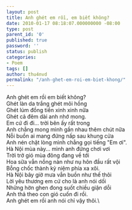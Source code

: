 ```yaml
---
layout: post
title: Anh ghét em rồi, em biết không?
date: 2010-01-17 08:18:07.000000000 -08:00
type: post
parent_id: '0'
published: true
password: ''
status: publish
categories:
- Poem
tags: []
author: thu4nvd
permalink: "/anh-ghet-em-roi-em-biet-khong/"
---
```


Anh ghét em rồi em biết không?\Ghét làn da trắng ghét môi hồng\Ghét lúm đồng tiền xinh xinh nữa\Ghét cả đêm dài anh nhớ mong.\
Em cứ đi đi... trời bên ấy rất trong\Anh chẳng mong mình gần nhau thêm chút nữa\Nỗi buồn ai mang đứng nấp sau khung cửa\Anh nén chặt lòng mình chẳng gọi tiếng "Em ơi".\
Hà Nội mùa này... mình anh đứng chơi vơi\Trời trở gió mùa đông đang về tới\Hoa sữa vẫn nồng nàn như nụ hôn đầu rất vội\Bỗng chốc thành kỷ niệm phía xa xôi.\
Hà Nội bây giờ mưa vẫn buồn như thế thôi\Lời yêu thương em cứ cho là anh nói dối\Những hờn ghen đong suốt chiều giận dỗi\Anh thả theo con gió cuốn đi rồi.\
Anh ghét em rồi anh nói chỉ vậy thôi.\


